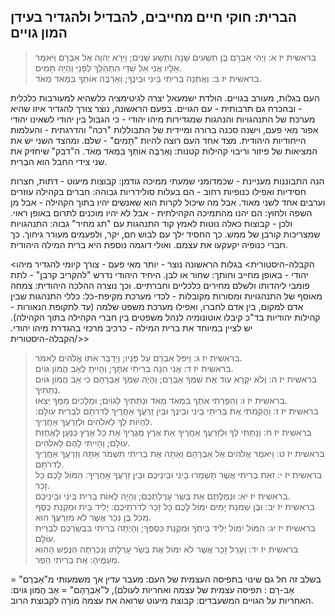 ## הברית: חוקי חיים מחייבים, להבדיל ולהגדיר בעידן המון גויים

> בראשית יז א: וַיְהִי אַבְרָם בֶּן תִּשְׁעִים שָׁנָה וְתֵשַׁע שָׁנִים; וַיֵּרָא יְהוָה אֶל אַבְרָם וַיֹּאמֶר אֵלָיו אֲנִי אֵל שַׁדַּי הִתְהַלֵּךְ לְפָנַי וֶהְיֵה תָמִים.  
> בראשית יז ב: וְאֶתְּנָה בְרִיתִי בֵּינִי וּבֵינֶךָ; וְאַרְבֶּה אוֹתְךָ בִּמְאֹד מְאֹד.  

העם בגלות, מעורב בגויים.
הולדת ישמעאל יצרה לגיטימציה כלשהיא למעורבות כלכלית - ובהכרח גם תרבותית - עם הגויים.
בפעם הראשונה, נוצר צורך להגדיר איזו שהיא מערכת של התנהגויות והנהגות שמגדירות מיהו יהודי - כי הגבול בין יהודי לשאינו יהודי אפור מאי פעם, וישנה סכנה ברורה ומיידית של התבוללות "רכה" והדרגתית - והעלמות הייחודיות היהודית.
מצד אחד העם רוצה להיות "תָמִים" - שלם. ומהצד השני יש את המציאות של פיזור וריבוי קהילות קטנות: וְאַרְבֶּה אוֹתְךָ בִּמְאֹד מְאֹד.
ה"דבק" שיחזיק את שני צידי החבל הוא הבְרִית.

הנה התבוננות מעניינת - שכמדומני שמעתי ממיכה גודמן:
קבוצות מיעוט - דתות, חצרות חסידיות ואפילו כנופיות רחוב - הם בעלות סולידריות גבוהה: חברים בקהילה עוזרים וערבים אחד לשני מאוד. אבל מה שיכול לקרות הוא שאנשים יהיו בתוך הקהילה - אבל מן השפה ולחוץ: הם יהנו מהתמיכה הקהילתית - אבל לא יהיו מוכנים לתרום באופן ראוי. ולכן - קבוצות כאלה נוטות לאמץ קוד התנהגות עם "תג מחיר" גבוה: התנהגויות שמצריכות קורבן של ממש. כך החסיד ילך עם לבוש חם, יקר, ולפעמים מעורר גיחוך. כך חברי כנופיה יקעקעו את עצמם. ואולי דוגמה נוספת היא ברית המילה היהודית.

<הקבלה-היסטורית>
בגלות הראשונה נוצר - יותר מאי פעם - צורך קיומי להגדיר מיהו יהודי - באופן מחייב וחותך: שחור או לבן. היחיד היהודי נדרש "להקריב קרבן" - לתת פומבי ליהדותו ולשלם מחירים כלכליים וחברתיים. וכך נוצרה ההלכה היהודית: צמחה מאוסף של התנהגויות ומסורות מקובלות - לכדי מערכת מקיפת-כל: כללי התנהגות שבין אדם למקום, בין אדם לחברו, ואפילו מערכת משפט שלמה (עד לתקופת הנאורות - קהילות יהודיות בד"כ קיבלו אוטונומיה לנהל משפטים בין חברי הקהילה בתוך הקהילה). יש לציין במיוחד את ברית המילה - כרכיב מרכזי בהגדרת מיהו יהודי.
</הקבלה-היסטורית>


> בראשית יז ג: וַיִּפֹּל אַבְרָם עַל פָּנָיו; וַיְדַבֵּר אִתּוֹ אֱלֹהִים לֵאמֹר.  
> בראשית יז ד: אֲנִי הִנֵּה בְרִיתִי אִתָּךְ; וְהָיִיתָ לְאַב הֲמוֹן גּוֹיִם.  
> בראשית יז ה: וְלֹא יִקָּרֵא עוֹד אֶת שִׁמְךָ אַבְרָם; וְהָיָה שִׁמְךָ אַבְרָהָם כִּי אַב הֲמוֹן גּוֹיִם נְתַתִּיךָ.  
> בראשית יז ו: וְהִפְרֵתִי אֹתְךָ בִּמְאֹד מְאֹד וּנְתַתִּיךָ לְגוֹיִם; וּמְלָכִים מִמְּךָ יֵצֵאוּ.  
> בראשית יז ז: וַהֲקִמֹתִי אֶת בְּרִיתִי בֵּינִי וּבֵינֶךָ וּבֵין זַרְעֲךָ אַחֲרֶיךָ לְדֹרֹתָם לִבְרִית עוֹלָם: לִהְיוֹת לְךָ לֵאלֹהִים וּלְזַרְעֲךָ אַחֲרֶיךָ.  
> בראשית יז ח: וְנָתַתִּי לְךָ וּלְזַרְעֲךָ אַחֲרֶיךָ אֵת אֶרֶץ מְגֻרֶיךָ אֵת כָּל אֶרֶץ כְּנַעַן לַאֲחֻזַּת עוֹלָם; וְהָיִיתִי לָהֶם לֵאלֹהִים.  
> בראשית יז ט: וַיֹּאמֶר אֱלֹהִים אֶל אַבְרָהָם וְאַתָּה אֶת בְּרִיתִי תִשְׁמֹר אַתָּה וְזַרְעֲךָ אַחֲרֶיךָ לְדֹרֹתָם.  
> בראשית יז י: זֹאת בְּרִיתִי אֲשֶׁר תִּשְׁמְרוּ בֵּינִי וּבֵינֵיכֶם וּבֵין זַרְעֲךָ אַחֲרֶיךָ: הִמּוֹל לָכֶם כָּל זָכָר.  
> בראשית יז יא: וּנְמַלְתֶּם אֵת בְּשַׂר עָרְלַתְכֶם; וְהָיָה לְאוֹת בְּרִית בֵּינִי וּבֵינֵיכֶם.  
> בראשית יז יב: וּבֶן שְׁמֹנַת יָמִים יִמּוֹל לָכֶם כָּל זָכָר לְדֹרֹתֵיכֶם: יְלִיד בָּיִת וּמִקְנַת כֶּסֶף מִכֹּל בֶּן נֵכָר אֲשֶׁר לֹא מִזַּרְעֲךָ הוּא.  
> בראשית יז יג: הִמּוֹל יִמּוֹל יְלִיד בֵּיתְךָ וּמִקְנַת כַּסְפֶּךָ; וְהָיְתָה בְרִיתִי בִּבְשַׂרְכֶם לִבְרִית עוֹלָם.  
> בראשית יז יד: וְעָרֵל זָכָר אֲשֶׁר לֹא יִמּוֹל אֶת בְּשַׂר עָרְלָתוֹ וְנִכְרְתָה הַנֶּפֶשׁ הַהִוא מֵעַמֶּיהָ: אֶת בְּרִיתִי הֵפַר.  

בשלב זה חל גם שינוי בתפיסה העצמית של העם: מעבר עדין אך משמעותי מ"אַבְרָם" = אַב-רָם : תפיסה עצמית של עצמה ואחריות לעולם), ל"אַבְרָהָם" = אַב הֲמוֹן גּוֹיִם: האחריות על הגויים המשעבדים: קבוצת מיעוט שרואה את עצמה מוֹרָה לקבוצת הרוב.


